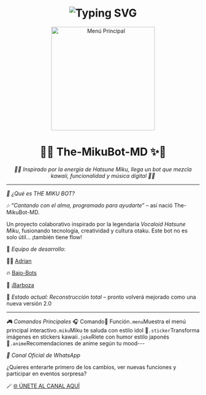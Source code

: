 
<h1 align="center">
  <img src="https://readme-typing-svg.herokuapp.com?font=Fira+Code&size=35&pause=600&color=FF7AE0&center=true&vCenter=true&width=600&lines=👑+¡HOLA,+SOY+THEMIKUBOTMD!+🌸🔥;✨+¡Bienvenidos+a+la+magia+del+bot!+✨" alt="Typing SVG">
</h1>

<p align="center">
  <img src="https://i.postimg.cc/h4wcH5M2/Logo.jpg" alt="Menú Principal" width="270">
</p>

<h1 align="center">🌟✨ The-MikuBot-MD ✨🌟</h1>

<p align="center"><em>🤖💙 Inspirado por la energía de Hatsune Miku, llega un bot que mezcla kawaii, funcionalidad y música digital 💙🤖</em></p>

---

*🌸 ¿Qué es THE MIKU BOT?*

🎶 _“Cantando con el alma, programado para ayudarte”_ – así nació The-MikuBot-MD.

Un proyecto colaborativo inspirado por la legendaria *Vocaloid Hatsune Miku*, fusionando tecnología, creatividad y cultura otaku. Este bot no es solo útil… ¡también tiene flow!

👥 *Equipo de desarrollo*:

 👨‍💻 [Adrian](https://Wa.me/595976126756)

🔥 [Bajo-Bots](https://Wa.me/573162402768) 

🌺 [¡Barboza](https://wa.me/584146277368)

🔧 _Estado actual:_ *Reconstrucción total* – pronto volverá mejorado como una nueva versión 2.0

---

*🎮 Comandos Principales*
🎧 Comando🌟 Función`.menu`Muestra el menú principal interactivo`.miku`Miku te saluda con estilo idol 💫`.sticker`Transforma imágenes en stickers kawaii`.joke`Ríete con humor estilo japonés 🤭`.anime`Recomendaciones de anime según tu mood---

*📢 Canal Oficial de WhatsApp*

¿Quieres enterarte primero de los cambios, ver nuevas funciones y participar en eventos sorpresa?

🪄 [🌐 ÚNETE AL CANAL AQUÍ](https://whatsapp.com/channel/0029VbBBXTr5fM5flFaxsO06)
